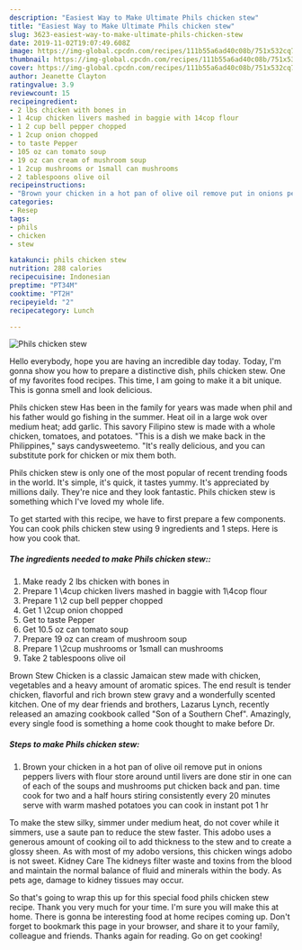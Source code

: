 ```yaml
---
description: "Easiest Way to Make Ultimate Phils chicken stew"
title: "Easiest Way to Make Ultimate Phils chicken stew"
slug: 3623-easiest-way-to-make-ultimate-phils-chicken-stew
date: 2019-11-02T19:07:49.608Z
image: https://img-global.cpcdn.com/recipes/111b55a6ad40c08b/751x532cq70/phils-chicken-stew-recipe-main-photo.jpg
thumbnail: https://img-global.cpcdn.com/recipes/111b55a6ad40c08b/751x532cq70/phils-chicken-stew-recipe-main-photo.jpg
cover: https://img-global.cpcdn.com/recipes/111b55a6ad40c08b/751x532cq70/phils-chicken-stew-recipe-main-photo.jpg
author: Jeanette Clayton
ratingvalue: 3.9
reviewcount: 15
recipeingredient:
- 2 lbs chicken with bones in
- 1 4cup chicken livers mashed in baggie with 14cop flour
- 1 2 cup bell pepper chopped
- 1 2cup onion chopped
- to taste Pepper
- 105 oz can tomato soup
- 19 oz can cream of mushroom soup
- 1 2cup mushrooms or 1small can mushrooms
- 2 tablespoons olive oil
recipeinstructions:
- "Brown your chicken in a hot pan of olive oil remove put in onions peppers livers with flour store around until livers are done stir in one can of each of the soups and mushrooms put chicken back and pan. time cook for two and a half hours stiring consistently every 20 minutes serve with warm mashed potatoes you can cook in instant pot 1 hr"
categories:
- Resep
tags:
- phils
- chicken
- stew

katakunci: phils chicken stew
nutrition: 288 calories
recipecuisine: Indonesian
preptime: "PT34M"
cooktime: "PT2H"
recipeyield: "2"
recipecategory: Lunch

---
```



![Phils chicken stew](https://img-global.cpcdn.com/recipes/111b55a6ad40c08b/751x532cq70/phils-chicken-stew-recipe-main-photo.jpg)

Hello everybody, hope you are having an incredible day today. Today, I'm gonna show you how to prepare a distinctive dish, phils chicken stew. One of my favorites food recipes. This time, I am going to make it a bit unique. This is gonna smell and look delicious.

Phils chicken stew Has been in the family for years was made when phil and his father would go fishing in the summer. Heat oil in a large wok over medium heat; add garlic. This savory Filipino stew is made with a whole chicken, tomatoes, and potatoes. &#34;This is a dish we make back in the Philippines,&#34; says candysweetemo. &#34;It&#39;s really delicious, and you can substitute pork for chicken or mix them both.

Phils chicken stew is only one of the most popular of recent trending foods in the world. It's simple, it's quick, it tastes yummy. It's appreciated by millions daily. They're nice and they look fantastic. Phils chicken stew is something which I've loved my whole life.


To get started with this recipe, we have to first prepare a few components. You can cook phils chicken stew using 9 ingredients and 1 steps. Here is how you cook that.

##### The ingredients needed to make Phils chicken stew::

1. Make ready 2 lbs chicken with bones in
1. Prepare 1 \4cup chicken livers mashed in baggie with 1\4cop flour
1. Prepare 1 \2 cup bell pepper chopped
1. Get 1 \2cup onion chopped
1. Get to taste Pepper
1. Get 10.5 oz can tomato soup
1. Prepare 19 oz can cream of mushroom soup
1. Prepare 1 \2cup mushrooms or 1small can mushrooms
1. Take 2 tablespoons olive oil


Brown Stew Chicken is a classic Jamaican stew made with chicken, vegetables and a heavy amount of aromatic spices. The end result is tender chicken, flavorful and rich brown stew gravy and a wonderfully scented kitchen. One of my dear friends and brothers, Lazarus Lynch, recently released an amazing cookbook called &#34;Son of a Southern Chef&#34;. Amazingly, every single food is something a home cook thought to make before Dr. 

##### Steps to make Phils chicken stew:

1. Brown your chicken in a hot pan of olive oil remove put in onions peppers livers with flour store around until livers are done stir in one can of each of the soups and mushrooms put chicken back and pan. time cook for two and a half hours stiring consistently every 20 minutes serve with warm mashed potatoes you can cook in instant pot 1 hr


To make the stew silky, simmer under medium heat, do not cover while it simmers, use a saute pan to reduce the stew faster. This adobo uses a generous amount of cooking oil to add thickness to the stew and to create a glossy sheen. As with most of my adobo versions, this chicken wings adobo is not sweet. Kidney Care The kidneys filter waste and toxins from the blood and maintain the normal balance of fluid and minerals within the body. As pets age, damage to kidney tissues may occur. 

So that's going to wrap this up for this special food phils chicken stew recipe. Thank you very much for your time. I'm sure you will make this at home. There is gonna be interesting food at home recipes coming up. Don't forget to bookmark this page in your browser, and share it to your family, colleague and friends. Thanks again for reading. Go on get cooking!

